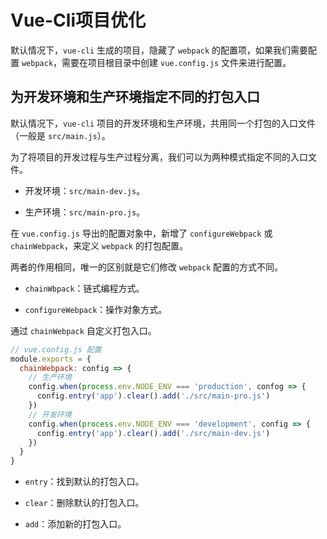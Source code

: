 # Vue-Cli项目优化

默认情况下，`vue-cli` 生成的项目，隐藏了 `webpack` 的配置项，如果我们需要配置 `webpack`，需要在项目根目录中创建 `vue.config.js` 文件来进行配置。

## 为开发环境和生产环境指定不同的打包入口

默认情况下，`vue-cli` 项目的开发环境和生产环境，共用同一个打包的入口文件（一般是 `src/main.js`）。

为了将项目的开发过程与生产过程分离，我们可以为两种模式指定不同的入口文件。

- 开发环境：`src/main-dev.js`。

- 生产环境：`src/main-pro.js`。

在 `vue.config.js` 导出的配置对象中，新增了 `configureWebpack` 或 `chainWebpack`，来定义 `webpack` 的打包配置。

两者的作用相同，唯一的区别就是它们修改 `webpack` 配置的方式不同。

- `chainWbpack`：链式编程方式。

- `configureWebpack`：操作对象方式。

通过 `chainWebpack` 自定义打包入口。

```js
// vue.config.js 配置
module.exports = {
  chainWebpack: config => {
    // 生产环境
    config.when(process.env.NODE_ENV === 'production', confog => {
      config.entry('app').clear().add('./src/main-pro.js')
    })
    // 开发环境
    config.when(process.env.NODE_ENV === 'development', config => {
      config.entry('app').clear().add('./src/main-dev.js')
    })
  }
}
```

- `entry`：找到默认的打包入口。

- `clear`：删除默认的打包入口。

- `add`：添加新的打包入口。
